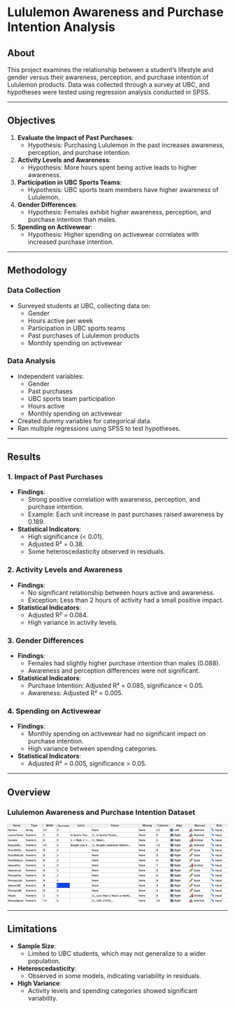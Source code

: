 # Lululemon Awareness and Purchase Intention Analysis

## About
This project examines the relationship between a student’s lifestyle and gender versus their awareness, perception, and purchase intention of Lululemon products. Data was collected through a survey at UBC, and hypotheses were tested using regression analysis conducted in SPSS.

---

## Objectives
1. **Evaluate the Impact of Past Purchases**:
   - Hypothesis: Purchasing Lululemon in the past increases awareness, perception, and purchase intention.
2. **Activity Levels and Awareness**:
   - Hypothesis: More hours spent being active leads to higher awareness.
3. **Participation in UBC Sports Teams**:
   - Hypothesis: UBC sports team members have higher awareness of Lululemon.
4. **Gender Differences**:
   - Hypothesis: Females exhibit higher awareness, perception, and purchase intention than males.
5. **Spending on Activewear**:
   - Hypothesis: Higher spending on activewear correlates with increased purchase intention.

---

## Methodology
### **Data Collection**
- Surveyed students at UBC, collecting data on:
  - Gender
  - Hours active per week
  - Participation in UBC sports teams
  - Past purchases of Lululemon products
  - Monthly spending on activewear

### **Data Analysis**
- Independent variables:
  - Gender
  - Past purchases
  - UBC sports team participation
  - Hours active
  - Monthly spending on activewear
- Created dummy variables for categorical data.
- Ran multiple regressions using SPSS to test hypotheses.

---

## Results
### **1. Impact of Past Purchases**
- **Findings**:
  - Strong positive correlation with awareness, perception, and purchase intention.
  - Example: Each unit increase in past purchases raised awareness by 0.189.
- **Statistical Indicators**:
  - High significance (< 0.01).
  - Adjusted R² = 0.38.
  - Some heteroscedasticity observed in residuals.

### **2. Activity Levels and Awareness**
- **Findings**:
  - No significant relationship between hours active and awareness.
  - Exception: Less than 2 hours of activity had a small positive impact.
- **Statistical Indicators**:
  - Adjusted R² = 0.084.
  - High variance in activity levels.

### **3. Gender Differences**
- **Findings**:
  - Females had slightly higher purchase intention than males (0.088).
  - Awareness and perception differences were not significant.
- **Statistical Indicators**:
  - Purchase Intention: Adjusted R² = 0.085, significance < 0.05.
  - Awareness: Adjusted R² = 0.005.

### **4. Spending on Activewear**
- **Findings**:
  - Monthly spending on activewear had no significant impact on purchase intention.
  - High variance between spending categories.
- **Statistical Indicators**:
  - Adjusted R² = 0.005, significance > 0.05.

---

## Overview

### Lululemon Awareness and Purchase Intention Dataset
![Overview](Overview)

---

## Limitations
- **Sample Size**:
  - Limited to UBC students, which may not generalize to a wider population.
- **Heteroscedasticity**:
  - Observed in some models, indicating variability in residuals.
- **High Variance**:
  - Activity levels and spending categories showed significant variability.

